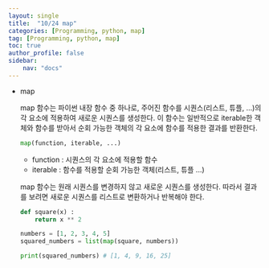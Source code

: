 ```yaml
---
layout: single
title:  "10/24 map"
categories: [Programming, python, map]
tag: [Programming, python, map]
toc: true
author_profile: false
sidebar:
    nav: "docs"
---
```


* map

  map 함수는 파이썬 내장 함수 중 하나로, 주어진 함수를 시퀀스(리스트, 튜플, ...)의 각 요소에 적용하여 새로운 시퀀스를 생성한다. 이 함수는 일반적으로 iterable한 객체와 함수를 받아서 순회 가능한 객체의 각 요소에 함수를 적용한 결과를 반환한다.

  ```python
  map(function, iterable, ...)
  ```

  * function : 시퀀스의 각 요소에 적용할 함수
  * iterable : 함수를 적용할 순회 가능한 객체(리스트, 튜플 ...)

  map 함수는 원래 시퀀스를 변경하지 않고 새로운 시퀀스를 생성한다. 따라서 결과를 보려면 새로운 시퀀스를 리스트로 변환하거나 반복해야 한다.

  

  ```python
  def square(x) :
      return x ** 2
  
  numbers = [1, 2, 3, 4, 5]
  squared_numbers = list(map(square, numbers))
  
  print(squared_numbers) # [1, 4, 9, 16, 25]
  ```

  

  